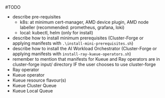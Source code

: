 #TODO

- describe pre-requisites 
  - k8s: at minimum cert-manager, AMD device plugin, AMD node labeller (recommended: prometheus, grafana, loki)
  - local: kubectl, helm (only for install)
- describe how to install minimum prerequisites (Cluster-Forge or applying manifests with `.\install-mini-prerequisites.sh`)
- describe how to install the AI Workload Orchestrator (Cluster-Forge or applying manifests with `install-ray-kueue-operators.sh`)
- remember to mention that manifests for Kueue and Ray operators are in cluster-forge input/ directory IF the user chooses to use cluster-forge
- Ray operator
- Kueue operator
- Kueue resource flavour(s)
- Kueue Cluster Queue
- Kueue Local Queue
